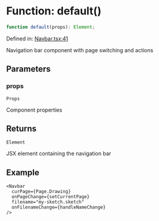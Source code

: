 # Function: default()

```ts
function default(props): Element;
```

Defined in: [Navbar.tsx:41](https://github.com/Capstone-Projects-2025-Fall/project-001-sketch2screen/blob/8c59e38046a6d7468c87cefbc528234a59134c77/frontend/src/App/Navbar.tsx#L41)

Navigation bar component with page switching and actions

## Parameters

### props

`Props`

Component properties

## Returns

`Element`

JSX element containing the navigation bar

## Example

```tsx
<Navbar 
  curPage={Page.Drawing}
  onPageChange={setCurrentPage}
  filename="my-sketch.sketch"
  onFilenameChange={handleNameChange}
/>
```
